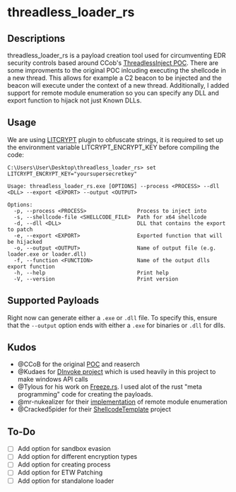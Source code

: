 # threadless_loader_rs

## Descriptions
threadless_loader_rs is a payload creation tool used for circumventing EDR security controls based around CCob's [ThreadlessInject POC](https://github.com/CCob/ThreadlessInject/). There are some improvments to the original POC inlcuding executing the shellcode in a new thread. This allows for example a C2 beacon to be injected and the beacon will execute under the context of a new thread. Additionally, I added support for remote module enumeration so you can specify any DLL and export function to hijack not just Known DLLs.

## Usage
We are using [LITCRYPT](https://github.com/anvie/litcrypt.rs) plugin to obfuscate strings, it is required to set up the environment variable LITCRYPT_ENCRYPT_KEY before compiling the code:

	C:\Users\User\Desktop\threadless_loader_rs> set LITCRYPT_ENCRYPT_KEY="yoursupersecretkey"
 
~~~
Usage: threadless_loader_rs.exe [OPTIONS] --process <PROCESS> --dll <DLL> --export <EXPORT> --output <OUTPUT>

Options:
  -p, --process <PROCESS>                Process to inject into
  -s, --shellcode-file <SHELLCODE_FILE>  Path for x64 shellcode
  -d, --dll <DLL>                        DLL that contains the export to patch
  -e, --export <EXPORT>                  Exported function that will be hijacked
  -o, --output <OUTPUT>                  Name of output file (e.g. loader.exe or loader.dll)
  -f, --function <FUNCTION>              Name of the output dlls export function
  -h, --help                             Print help
  -V, --version                          Print version
~~~

## Supported Payloads

Right now can generate either a `.exe` or `.dll` file. To specify this, ensure that the `--output` option ends with either a `.exe` for binaries or `.dll` for dlls.

## Kudos

- @CCoB for the original [POC](https://github.com/CCob/ThreadlessInject/) and reaserch 
- @Kudaes for [DInvoke project](https://github.com/Kudaes/DInvoke_rs) which is used heavily in this project to make windows API calls
- @Tylous for his work on [Freeze.rs](https://github.com/Tylous/Freeze.rs). I used alot of the rust "meta programming" code for creating the payloads.
- @mr-nukealizer for their [implementation](https://www.codeproject.com/Tips/139349/Getting-the-address-of-a-function-in-a-DLL-loaded) of remote module enumeration
- @Cracked5pider for their [ShellcodeTemplate](https://github.com/Cracked5pider/ShellcodeTemplate) project

## To-Do

- [ ] Add option for sandbox evasion
- [ ] Add option for different encryption types
- [ ] Add option for creating process
- [ ] Add option for ETW Patching
- [ ] Add option for standalone loader
